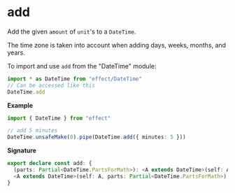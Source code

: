 # add

Add the given `amount` of `unit`'s to a `DateTime`.

The time zone is taken into account when adding days, weeks, months, and
years.

To import and use `add` from the "DateTime" module:

```ts
import * as DateTime from "effect/DateTime"
// Can be accessed like this
DateTime.add
```

**Example**

```ts
import { DateTime } from "effect"

// add 5 minutes
DateTime.unsafeMake(0).pipe(DateTime.add({ minutes: 5 }))
```

**Signature**

```ts
export declare const add: {
  (parts: Partial<DateTime.PartsForMath>): <A extends DateTime>(self: A) => A
  <A extends DateTime>(self: A, parts: Partial<DateTime.PartsForMath>): A
}
```
